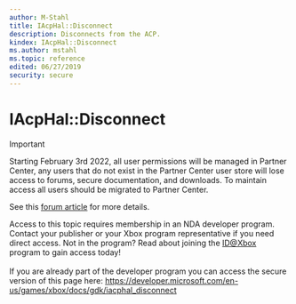 ```yaml
---
author: M-Stahl
title: IAcpHal::Disconnect
description: Disconnects from the ACP.
kindex: IAcpHal::Disconnect
ms.author: mstahl
ms.topic: reference
edited: 06/27/2019
security: secure
---
```


# IAcpHal::Disconnect
> [!IMPORTANT]
> Starting February 3rd 2022, all user permissions will be managed in Partner Center, any users that do not exist in the Partner Center user store will lose access to forums, secure documentation, and downloads. To maintain access all users should be migrated to Partner Center. <p></p>See this <a href="https://forums.xboxlive.com/articles/132187/breaking-change-user-access-for-forums-secure-docu.html">forum article</a> for more details.  

 Access to this topic requires membership in an NDA developer program. Contact your publisher or your Xbox program representative if you need direct access. Not in the program? Read about joining the <a href="https://www.xbox.com/Developers/id">ID@Xbox</a> program to gain access today!  <br/><br/>If you are already part of the developer program you can access the secure version of this page here: <a target="_blank" href="https://developer.microsoft.com/en-us/games/xbox/docs/gdk/iacphal_disconnect">https://developer.microsoft.com/en-us/games/xbox/docs/gdk/iacphal_disconnect</a>
